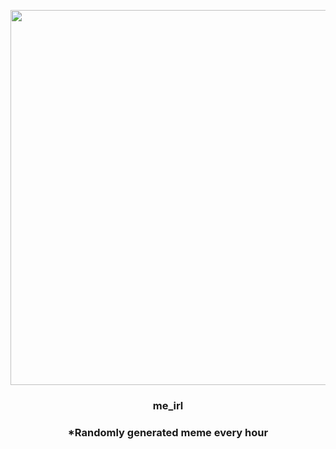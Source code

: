 <p align="center">
        <img src="https://i.redd.it/v7rim4vsu6y81.gif" width="600" height="600">
        </p>
        <h3 align="center">me_irl</h3>
        <h3 align="center">*Randomly generated meme every hour</h3>
    